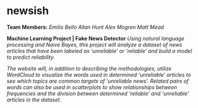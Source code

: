 # newsish

**Team Members:**
_Emilio Bello_
_Allan Hunt_
_Alex Mogren_
_Matt Mead_

**Machine Learning Project | Fake News Detector**
_Using natural language processing and Naive Bayes, this project will analyze a dataset of news articles that have been labeled as ‘unreliable’ or ‘reliable’ and build a model to predict reliability._

_The website will, in addition to describing the methodologies, utilize WordCloud to visualize the words used in determined ‘unreliable’ articles to see which topics are common targets of ‘unreliable news’. Related pairs of words can also be used in scatterplots to show relationships between frequencies and the division between determined ‘reliable’ and ‘unreliable’ articles in the dataset._
